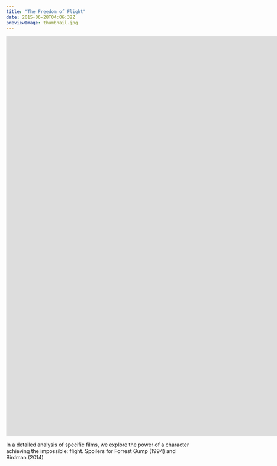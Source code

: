 ```yaml
---
title: "The Freedom of Flight"
date: 2015-06-28T04:06:32Z
previewImage: thumbnail.jpg
---
```


<iframe width="1920" height="1080" src="https://www.youtube.com/embed/zHQm7lmVcuI" frameborder="0" allow="accelerometer; autoplay; clipboard-write; encrypted-media; gyroscope; picture-in-picture" allowfullscreen></iframe>

In a detailed analysis of specific films, we explore the power of a character achieving the impossible: flight.
Spoilers for Forrest Gump (1994) and Birdman (2014)